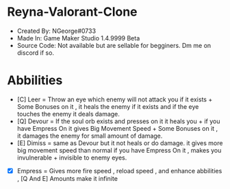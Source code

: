 # Reyna-Valorant-Clone
- Created By: NGeorge#0733
- Made In: Game Maker Studio 1.4.9999 Beta
- Source Code: Not available but are sellable for begginers. Dm me on discord if so.


# Abbilities
- [C] Leer = Throw an eye which enemy will not attack you if it exists + Some Bonuses on it , it heals the enemy if it exists and if the eye touches the enemy it deals damage.
- [Q] Devour = If the soul orb exists and presses on it it heals you + if you have Empress On it gives Big Movement Speed + Some Bonuses on it , it damages the enemy for small amount of damage.
- [E] Dimiss = same as Devour but it not heals or do damage. it gives more big movement speed than normal if you have Empress On it , makes you invulnerable + invisible to enemy eyes.
- [X] Empress = Gives more fire speed , reload speed , and enhance abbilities , [Q And E] Amounts make it infinite
